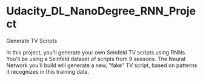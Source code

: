 # Udacity_DL_NanoDegree_RNN_Project

Generate TV Scripts

In this project, you'll generate your own Seinfeld TV scripts using RNNs. You'll be using a Seinfeld dataset of scripts from 9 seasons. The Neural Network you'll build will generate a new, "fake" TV script, based on patterns it recognizes in this training data.
